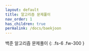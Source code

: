 ```yaml
---
layout: default
title: 알고리즘 문제풀이
nav_order: 1
has_children: true
permalink: /docs/baekjoon
---
```


백준 알고리즘 문제풀이 
{: .fs-6 .fw-300 }

